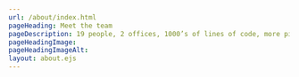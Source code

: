 ```yaml
---
url: /about/index.html
pageHeading: Meet the team
pageDescription: 19 people, 2 offices, 1000’s of lines of code, more pixels than we can count, and 1 happy family.
pageHeadingImage:
pageHeadingImageAlt:
layout: about.ejs
---
```

